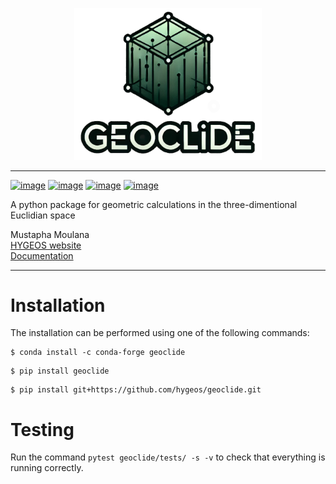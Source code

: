 <p align="center">
<img src="https://raw.githubusercontent.com/hygeos/geoclide/refs/heads/main/geoclide/img/geoclide_logo2.png" width="300">
</p>

------------------------------------------------

[![image](https://img.shields.io/pypi/v/geoclide.svg)](https://pypi.python.org/pypi/geoclide)
[![image](https://img.shields.io/conda/vn/conda-forge/geoclide.svg)](https://anaconda.org/conda-forge/geoclide)
[![image](https://img.shields.io/github/v/tag/hygeos/geoclide?label=github&color=blue)](https://github.com/hygeos/geoclide)
[![image](https://pepy.tech/badge/geoclide)](https://pepy.tech/project/geoclide)

A python package for geometric calculations in the three-dimentional Euclidian space

Mustapha Moulana  
[HYGEOS website](https://hygeos.com/en/)  
[Documentation](https://hygeos.github.io/geoclide/)

-----------------------------------------

# Installation
The installation can be performed using one of the following commands:
```shell
$ conda install -c conda-forge geoclide
```
```shell
$ pip install geoclide
```
```shell
$ pip install git+https://github.com/hygeos/geoclide.git
```

# Testing
Run the command `pytest geoclide/tests/ -s -v` to check that everything is running correctly.


